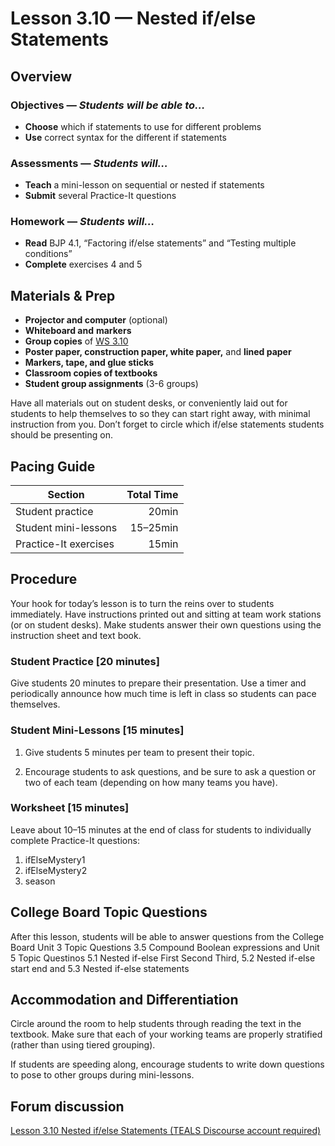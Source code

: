 Lesson 3.10 — Nested if/else Statements
====================================================================================================

Overview
--------
### Objectives — _Students will be able to…_
- **Choose** which if statements to use for different problems
- **Use** correct syntax for the different if statements

### Assessments — _Students will…_
- **Teach** a mini-lesson on sequential or nested if statements
- **Submit** several Practice-It questions

### Homework — _Students will…_
- **Read** BJP 4.1, “Factoring if/else statements” and “Testing multiple conditions”
- **Complete** exercises 4 and 5


Materials & Prep
----------------
- **Projector and computer** (optional)
- **Whiteboard and** **markers**
- **Group copies** of [WS 3.10]
- **Poster paper, construction paper, white paper,** and **lined paper**
- **Markers, tape, and glue sticks**
- **Classroom copies of textbooks**
- **Student group assignments** (3-6 groups)

Have all materials out on student desks, or conveniently laid out for students to help themselves to
so they can start right away, with minimal instruction from you. Don’t forget to circle which
if/else statements students should be presenting on.


Pacing Guide
------------
| Section               | Total Time |
|-----------------------|-----------:|
| Student practice      |      20min |
| Student mini-lessons  |   15–25min |
| Practice-It exercises |      15min |


Procedure
---------
Your hook for today’s lesson is to turn the reins over to students immediately. Have instructions
printed out and sitting at team work stations (or on student desks). Make students answer their own
questions using the instruction sheet and text book.

### Student Practice \[20 minutes\]
Give students 20 minutes to prepare their presentation. Use a timer and periodically announce how
much time is left in class so students can pace themselves.

### Student Mini-Lessons \[15 minutes\]
1. Give students 5 minutes per team to present their topic.

2. Encourage students to ask questions, and be sure to ask a question or two of each team (depending
   on how many teams you have).

### Worksheet \[15 minutes\]
Leave about 10–15 minutes at the end of class for students to individually complete Practice-It
questions:

1. ifElseMystery1<br>
2. ifElseMystery2<br>
3. season

College Board Topic Questions
---------------------------------
After this lesson, students will be able to answer questions from the College Board Unit 3 Topic Questions 3.5 Compound Boolean expressions and Unit 5 Topic Questinos 5.1 Nested if-else First Second Third, 5.2 Nested if-else start end and 5.3 Nested if-else statements

Accommodation and Differentiation
---------------------------------
Circle around the room to help students through reading the text in the textbook. Make sure that
each of your working teams are properly stratified (rather than using tiered grouping).

If students are speeding along, encourage students to write down questions to pose to other groups
during mini-lessons.


Forum discussion
----------------
[Lesson 3.10 Nested if/else Statements (TEALS Discourse account required)](http://forums.tealsk12.org/c/unit-3/3-10-nested-if-else-statements)


[WS 3.10]:  https://raw.githubusercontent.com/TEALSK12/apcsa-public/master/curriculum/Unit3/WS%203.10.docx
